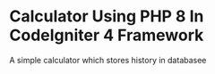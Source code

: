 # Calculator Using PHP 8 In CodeIgniter 4 Framework
  A simple calculator which stores history in databasee
